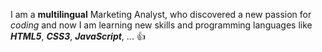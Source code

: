 I am a **multilingual** Marketing Analyst, who discovered a new passion for _coding_ and now I am learning new skills and programming languages like _**HTML5**_, _**CSS3**_, _**JavaScript**_, ... :+1:
